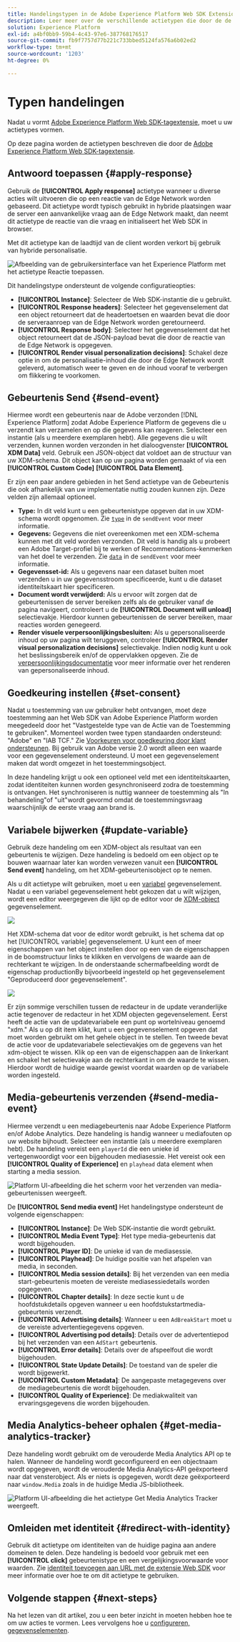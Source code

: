 ```yaml
---
title: Handelingstypen in de Adobe Experience Platform Web SDK Extension
description: Leer meer over de verschillende actietypen die door de de marktextensie van SDK van het Web van Adobe Experience Platform worden verstrekt.
solution: Experience Platform
exl-id: a4bf0bb9-59b4-4c43-97e6-387768176517
source-git-commit: fb9f7757d77b221c733bbed5124fa576a6b02ed2
workflow-type: tm+mt
source-wordcount: '1203'
ht-degree: 0%

---
```



# Typen handelingen

Nadat u vormt [Adobe Experience Platform Web SDK-tagextensie](web-sdk-extension-configuration.md), moet u uw actietypes vormen.

Op deze pagina worden de actietypen beschreven die door de [Adobe Experience Platform Web SDK-tagextensie](web-sdk-extension-configuration.md).


## Antwoord toepassen {#apply-response}

Gebruik de **[!UICONTROL Apply response]** actietype wanneer u diverse acties wilt uitvoeren die op een reactie van de Edge Network worden gebaseerd. Dit actietype wordt typisch gebruikt in hybride plaatsingen waar de server een aanvankelijke vraag aan de Edge Network maakt, dan neemt dit actietype de reactie van die vraag en initialiseert het Web SDK in browser.

Met dit actietype kan de laadtijd van de client worden verkort bij gebruik van hybride personalisatie.

![Afbeelding van de gebruikersinterface van het Experience Platform met het actietype Reactie toepassen.](assets/apply-response.png)

Dit handelingstype ondersteunt de volgende configuratieopties:

* **[!UICONTROL Instance]**: Selecteer de Web SDK-instantie die u gebruikt.
* **[!UICONTROL Response headers]**: Selecteer het gegevenselement dat een object retourneert dat de headertoetsen en waarden bevat die door de serveraanroep van de Edge Network worden geretourneerd.
* **[!UICONTROL Response body]**: Selecteer het gegevenselement dat het object retourneert dat de JSON-payload bevat die door de reactie van de Edge Network is opgegeven.
* **[!UICONTROL Render visual personalization decisions]**: Schakel deze optie in om de personalisatie-inhoud die door de Edge Network wordt geleverd, automatisch weer te geven en de inhoud vooraf te verbergen om flikkering te voorkomen.

## Gebeurtenis Send {#send-event}

Hiermee wordt een gebeurtenis naar de Adobe verzonden [!DNL Experience Platform] zodat Adobe Experience Platform de gegevens die u verzendt kan verzamelen en op die gegevens kan reageren. Selecteer een instantie (als u meerdere exemplaren hebt). Alle gegevens die u wilt verzenden, kunnen worden verzonden in het dialoogvenster **[!UICONTROL XDM Data]** veld. Gebruik een JSON-object dat voldoet aan de structuur van uw XDM-schema. Dit object kan op uw pagina worden gemaakt of via een **[!UICONTROL Custom Code]** **[!UICONTROL Data Element]**.

Er zijn een paar andere gebieden in het Send actietype van de Gebeurtenis die ook afhankelijk van uw implementatie nuttig zouden kunnen zijn. Deze velden zijn allemaal optioneel.

* **Type:** In dit veld kunt u een gebeurtenistype opgeven dat in uw XDM-schema wordt opgenomen. Zie [`type`](/help/web-sdk/commands/sendevent/type.md) in de `sendEvent` voor meer informatie.
* **Gegevens:** Gegevens die niet overeenkomen met een XDM-schema kunnen met dit veld worden verzonden. Dit veld is handig als u probeert een Adobe Target-profiel bij te werken of Recommendations-kenmerken van het doel te verzenden. Zie [`data`](/help/web-sdk/commands/sendevent/data.md) in de `sendEvent` voor meer informatie.<!--- **Merge ID:** If you would like to specify a merge ID for your event, you can do so in this field. Please note that the solutions downstream are not able to merge your event data at this time. -->
* **Gegevensset-id:** Als u gegevens naar een dataset buiten moet verzenden u in uw gegevensstroom specificeerde, kunt u die dataset identiteitskaart hier specificeren.
* **Document wordt verwijderd:** Als u ervoor wilt zorgen dat de gebeurtenissen de server bereiken zelfs als de gebruiker vanaf de pagina navigeert, controleert u de **[!UICONTROL Document will unload]** selectievakje. Hierdoor kunnen gebeurtenissen de server bereiken, maar reacties worden genegeerd.
* **Render visuele verpersoonlijkingsbesluiten:** Als u gepersonaliseerde inhoud op uw pagina wilt teruggeven, controleer **[!UICONTROL Render visual personalization decisions]** selectievakje. Indien nodig kunt u ook het beslissingsbereik en/of de oppervlakken opgeven. Zie de [verpersoonlijkingsdocumentatie](/help/web-sdk/personalization/rendering-personalization-content.md#automatically-rendering-content) voor meer informatie over het renderen van gepersonaliseerde inhoud.

## Goedkeuring instellen {#set-consent}

Nadat u toestemming van uw gebruiker hebt ontvangen, moet deze toestemming aan het Web SDK van Adobe Experience Platform worden meegedeeld door het &quot;Vastgestelde type van de Actie van de Toestemming te gebruiken&quot;. Momenteel worden twee typen standaarden ondersteund: &quot;Adobe&quot; en &quot;IAB TCF.&quot; Zie [Voorkeuren voor goedkeuring door klant ondersteunen](../../../../web-sdk/commands/setconsent.md). Bij gebruik van Adobe versie 2.0 wordt alleen een waarde voor een gegevenselement ondersteund. U moet een gegevenselement maken dat wordt omgezet in het toestemmingsobject.

In deze handeling krijgt u ook een optioneel veld met een identiteitskaarten, zodat identiteiten kunnen worden gesynchroniseerd zodra de toestemming is ontvangen. Het synchroniseren is nuttig wanneer de toestemming als &quot;In behandeling&quot;of &quot;uit&quot;wordt gevormd omdat de toestemmingsvraag waarschijnlijk de eerste vraag aan brand is.

## Variabele bijwerken {#update-variable}

Gebruik deze handeling om een XDM-object als resultaat van een gebeurtenis te wijzigen. Deze handeling is bedoeld om een object op te bouwen waarnaar later kan worden verwezen vanuit een **[!UICONTROL Send event]** handeling, om het XDM-gebeurtenisobject op te nemen.

Als u dit actietype wilt gebruiken, moet u een [variabel](data-element-types.md#variable) gegevenselement. Nadat u een variabel gegevenselement hebt gekozen dat u wilt wijzigen, wordt een editor weergegeven die lijkt op de editor voor de [XDM-object](data-element-types.md#xdm-object) gegevenselement.

![](assets/update-variable.png)

Het XDM-schema dat voor de editor wordt gebruikt, is het schema dat op het [!UICONTROL variable] gegevenselement. U kunt een of meer eigenschappen van het object instellen door op een van de eigenschappen in de boomstructuur links te klikken en vervolgens de waarde aan de rechterkant te wijzigen. In de onderstaande schermafbeelding wordt de eigenschap productionBy bijvoorbeeld ingesteld op het gegevenselement &quot;Geproduceerd door gegevenselement&quot;.

![](assets/update-variable-set-property.png)

Er zijn sommige verschillen tussen de redacteur in de update veranderlijke actie tegenover de redacteur in het XDM objecten gegevenselement. Eerst heeft de actie van de updatevariabele een punt op wortelniveau genoemd &quot;xdm.&quot; Als u op dit item klikt, kunt u een gegevenselement opgeven dat moet worden gebruikt om het gehele object in te stellen. Ten tweede bevat de actie voor de updatevariabele selectievakjes om de gegevens van het xdm-object te wissen. Klik op een van de eigenschappen aan de linkerkant en schakel het selectievakje aan de rechterkant in om de waarde te wissen. Hierdoor wordt de huidige waarde gewist voordat waarden op de variabele worden ingesteld.

## Media-gebeurtenis verzenden {#send-media-event}

Hiermee verzendt u een mediagebeurtenis naar Adobe Experience Platform en/of Adobe Analytics. Deze handeling is handig wanneer u mediafouten op uw website bijhoudt. Selecteer een instantie (als u meerdere exemplaren hebt). De handeling vereist een `playerId` die een unieke id vertegenwoordigt voor een bijgehouden mediasessie. Het vereist ook een **[!UICONTROL Quality of Experience]** en `playhead` data element when starting a media session.

![Platform UI-afbeelding die het scherm voor het verzenden van media-gebeurtenissen weergeeft.](assets/send-media-event.png)

De **[!UICONTROL Send media event]** Het handelingstype ondersteunt de volgende eigenschappen:

* **[!UICONTROL Instance]**: De Web SDK-instantie die wordt gebruikt.
* **[!UICONTROL Media Event Type]**: Het type media-gebeurtenis dat wordt bijgehouden.
* **[!UICONTROL Player ID]**: De unieke id van de mediasessie.
* **[!UICONTROL Playhead]**: De huidige positie van het afspelen van media, in seconden.
* **[!UICONTROL Media session details]**: Bij het verzenden van een media start-gebeurtenis moeten de vereiste mediasessiedetails worden opgegeven.
* **[!UICONTROL Chapter details]**: In deze sectie kunt u de hoofdstukdetails opgeven wanneer u een hoofdstukstartmedia-gebeurtenis verzendt.
* **[!UICONTROL Advertising details]**: Wanneer u een `AdBreakStart` moet u de vereiste advertentiegegevens opgeven.
* **[!UICONTROL Advertising pod details]**: Details over de advertentiepod bij het verzenden van een `AdStart` gebeurtenis.
* **[!UICONTROL Error details]**: Details over de afspeelfout die wordt bijgehouden.
* **[!UICONTROL State Update Details]**: De toestand van de speler die wordt bijgewerkt.
* **[!UICONTROL Custom Metadata]**: De aangepaste metagegevens over de mediagebeurtenis die wordt bijgehouden.
* **[!UICONTROL Quality of Experience]**: De mediakwaliteit van ervaringsgegevens die worden bijgehouden.

## Media Analytics-beheer ophalen {#get-media-analytics-tracker}

Deze handeling wordt gebruikt om de verouderde Media Analytics API op te halen. Wanneer de handeling wordt geconfigureerd en een objectnaam wordt opgegeven, wordt de verouderde Media Analytics-API geëxporteerd naar dat vensterobject. Als er niets is opgegeven, wordt deze geëxporteerd naar `window.Media` zoals in de huidige Media JS-bibliotheek.

![Platform UI-afbeelding die het actietype Get Media Analytics Tracker weergeeft.](assets/get-media-analytics-tracker.png)

## Omleiden met identiteit {#redirect-with-identity}

Gebruik dit actietype om identiteiten van de huidige pagina aan andere domeinen te delen. Deze handeling is bedoeld voor gebruik met een **[!UICONTROL click]** gebeurtenistype en een vergelijkingsvoorwaarde voor waarden. Zie [identiteit toevoegen aan URL met de extensie Web SDK](../../../../web-sdk/commands/appendidentitytourl.md#extension) voor meer informatie over hoe te om dit actietype te gebruiken.

## Volgende stappen {#next-steps}

Na het lezen van dit artikel, zou u een beter inzicht in moeten hebben hoe te om uw acties te vormen. Lees vervolgens hoe u [configureren, gegevenselementen](data-element-types.md).
